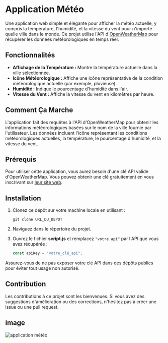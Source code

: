 # Application Météo

Une application web simple et élégante pour afficher la météo actuelle, y compris la température, l'humidité, et la vitesse du vent pour n'importe quelle ville dans le monde. Ce projet utilise l'API d'[OpenWeatherMap](https://api.openweathermap.org) pour récupérer les données météorologiques en temps réel.

## Fonctionnalités

- **Affichage de la Température :** Montre la température actuelle dans la ville sélectionnée.
- **Icône Météorologique :** Affiche une icône représentative de la condition météorologique actuelle (par exemple, pluvieuse).
- **Humidité :** Indique le pourcentage d'humidité dans l'air.
- **Vitesse du Vent :** Affiche la vitesse du vent en kilomètres par heure.

## Comment Ça Marche

L'application fait des requêtes à l'API d'OpenWeatherMap pour obtenir les informations météorologiques basées sur le nom de la ville fournie par l'utilisateur. Les données incluent l'icône représentant les conditions météorologiques actuelles, la température, le pourcentage d'humidité, et la vitesse du vent.

## Prérequis

Pour utiliser cette application, vous aurez besoin d'une clé API valide d'OpenWeatherMap. Vous pouvez obtenir une clé gratuitement en vous inscrivant sur [leur site web](https://api.openweathermap.org).

## Installation

1. Clonez ce dépôt sur votre machine locale en utilisant :
   ```
   git clone URL_DU_DEPOT
   ```

2. Naviguez dans le répertoire du projet.

3. Ouvrez le fichier **script.js** et remplacez `"votre api"` par l'API que vous avez récupérée :
   ```javascript
   const apiKey = "votre_clé_api";
   ```

Assurez-vous de ne pas exposer votre clé API dans des dépôts publics pour éviter tout usage non autorisé.

## Contribution

Les contributions à ce projet sont les bienvenues. Si vous avez des suggestions d'amélioration ou des corrections, n'hésitez pas à créer une issue ou une pull request.

## image
![application météo](https://github.com/alaminedione/js-projects-collection/blob/main/m%C3%A9t%C3%A9o/m%C3%A9t%C3%A9o.png "application météo")

